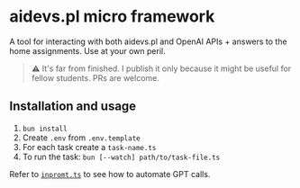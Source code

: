 # aidevs.pl micro framework

A tool for interacting with both aidevs.pl and OpenAI APIs + answers to the home assignments. Use at your own peril.

> ⚠️ It's far from finished. I publish it only because it might be useful for fellow students. PRs are welcome.

## Installation and usage

1. `bun install`
2. Create `.env` from `.env.template`
3. For each task create a `task-name.ts`
4. To run the task: `bun [--watch] path/to/task-file.ts`

Refer to [`inpromt.ts`](./inprompt.ts) to see how to automate GPT calls.

